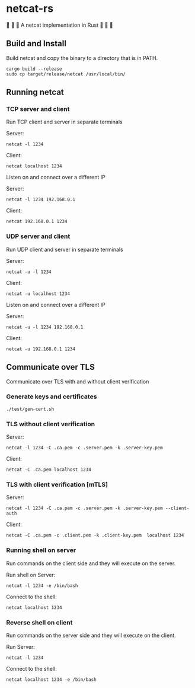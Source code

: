 # netcat-rs

🦀 🦀 🦀 A netcat implementation in Rust 🦀 🦀 🦀

## Build and Install

Build netcat and copy the binary to a directory that is in PATH.

```
cargo build --release
sudo cp target/release/netcat /usr/local/bin/
```

## Running netcat

### TCP server and client

Run TCP client and server in separate terminals

Server:
```
netcat -l 1234
```

Client:
```
netcat localhost 1234
```

Listen on and connect over a different IP

Server:
```
netcat -l 1234 192.168.0.1
```

Client:
```
netcat 192.168.0.1 1234
```

### UDP server and client

Run UDP client and server in separate terminals

Server:
```
netcat -u -l 1234
```

Client:
```
netcat -u localhost 1234
```

Listen on and connect over a different IP

Server:
```
netcat -u -l 1234 192.168.0.1
```

Client:
```
netcat -u 192.168.0.1 1234
```

## Communicate over TLS

Communicate over TLS with and without client verification

### Generate keys and certificates

```
./test/gen-cert.sh
```

### TLS without client verification

Server:
```
netcat -l 1234 -C .ca.pem -c .server.pem -k .server-key.pem
```

Client:
```
netcat -C .ca.pem localhost 1234
```

### TLS with client verification [mTLS]

Server:
```
netcat -l 1234 -C .ca.pem -c .server.pem -k .server-key.pem --client-auth
```

Client:
```
netcat -C .ca.pem -c .client.pem -k .client-key.pem  localhost 1234
```


### Running shell on server

Run commands on the client side and they will execute on the server.

Run shell on Server:
```
netcat -l 1234 -e /bin/bash
```

Connect to the shell:
```
netcat localhost 1234
```

### Reverse shell on client

Run commands on the server side and they will execute on the client.

Run Server:
```
netcat -l 1234
```

Connect to the shell:
```
netcat localhost 1234 -e /bin/bash
```


